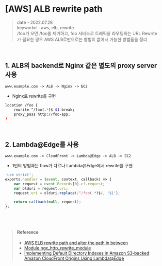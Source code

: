 # [AWS] ALB rewrite path
> date - 2022.07.28  
> keyworkd - aws, elb, rewrite  
> /foo가 오면 /foo를 제거하고, foo 서비스로 트레픽을 라우팅하는 URL Rewrite가 필요한 경우 AWS ALB로만으로는 방법이 없어서 가능한 방법들을 정리  

<br>

## 1. ALB의 backend로 Nginx 같은 별도의 proxy server 사용
```
www.example.com -> ALB -> Nginx -> EC2
```
* Nginx로 rewrite를 구현

```sh
location /foo {
    rewrite ^/foo(.*)$ $1 break;
    proxy_pass http://foo-app;
}
```


<br>

## 2. Lambda@Edge를 사용
```
www.example.com -> CloudFront -> Lambda@Edge -> ALB -> EC2
```
* 1번의 방법과는 flow가 다르나 Lambda@Edge에서 rewrite를 구현

```js
'use strict';
exports.handler = (event, context, callback) => {
    var request = event.Records[0].cf.request;
    var olduri = request.uri;
    request.uri = olduri.replace(/^/foo(.*)$/, '$1');
    
    return callback(null, request);
};
```

<br><br>

> #### Reference
> * [AWS ELB rewrite path and alter the path in between](https://stackoverflow.com/questions/53157427/aws-elb-rewrite-path-and-alter-the-path-in-between)
> * [Module ngx_http_rewrite_module](http://nginx.org/en/docs/http/ngx_http_rewrite_module.html)
> * [Implementing Default Directory Indexes in Amazon S3-backed Amazon CloudFront Origins Using Lambda@Edge](https://aws.amazon.com/ko/blogs/networking-and-content-delivery/implementing-default-directory-indexes-in-amazon-s3-backed-amazon-cloudfront-origins-using-lambdaedge/)
